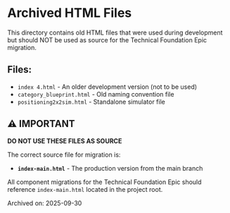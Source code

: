 # Archived HTML Files

This directory contains old HTML files that were used during development but should NOT be used as source for the Technical Foundation Epic migration.

## Files:
- `index 4.html` - An older development version (not to be used)
- `category_blueprint.html` - Old naming convention file
- `positioning2x2sim.html` - Standalone simulator file

## ⚠️ IMPORTANT
**DO NOT USE THESE FILES AS SOURCE**

The correct source file for migration is:
- **`index-main.html`** - The production version from the main branch

All component migrations for the Technical Foundation Epic should reference `index-main.html` located in the project root.

Archived on: 2025-09-30